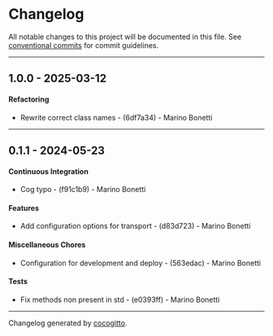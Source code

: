# Changelog
All notable changes to this project will be documented in this file. See [conventional commits](https://www.conventionalcommits.org/) for commit guidelines.

- - -
## 1.0.0 - 2025-03-12
#### Refactoring
- Rewrite correct class names - (6df7a34) - Marino Bonetti

- - -

## 0.1.1 - 2024-05-23
#### Continuous Integration
- Cog typo - (f91c1b9) - Marino Bonetti
#### Features
- Add configuration options for transport - (d83d723) - Marino Bonetti
#### Miscellaneous Chores
- Configuration for development and deploy - (563edac) - Marino Bonetti
#### Tests
- Fix methods non present in std - (e0393ff) - Marino Bonetti

- - -

Changelog generated by [cocogitto](https://github.com/cocogitto/cocogitto).